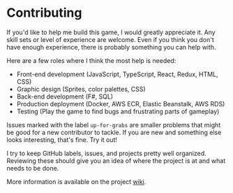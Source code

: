 # Contributing

If you'd like to help me build this game, I would greatly appreciate it. Any skill sets or level of experience are welcome. Even if you think you don't have enough experience, there is probably something you can help with.

Here are a few roles where I think the most help is needed:
- Front-end development (JavaScript, TypeScript, React, Redux, HTML, CSS)
- Graphic design (Sprites, color palettes, CSS)
- Back-end development (F#, SQL)
- Production deployment (Docker, AWS ECR, Elastic Beanstalk, AWS RDS)
- Testing (Play the game to find bugs and frustrating parts of gameplay)

Issues marked with the label `up-for-grabs` are smaller problems that might be good for a new contributor to tackle. If you are new and something else looks interesting, that's fine. Try it out!

I try to keep GitHub labels, issues, and projects pretty well organized. Reviewing these should give you an idea of where the project is at and what needs to be done.

More information is available on the project [wiki][1].

[1]: https://github.com/GamesFaix/Djambi3/wiki
